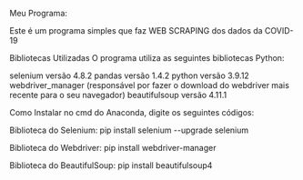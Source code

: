 Meu Programa:

Este é um programa simples que faz  WEB SCRAPING dos dados da COVID-19

Bibliotecas Utilizadas
O programa utiliza as seguintes bibliotecas Python:

selenium versão 4.8.2
pandas versão 1.4.2
python versão 3.9.12 
webdriver_manager (responsável por fazer o download do webdriver mais recente para o seu navegador)
beautifulsoup versão 4.11.1

Como Instalar no cmd do Anaconda, digite os seguintes códigos:


Biblioteca do Selenium:
pip install selenium
--upgrade selenium

Biblioteca do Webdriver:
pip install webdriver-manager

Biblioteca do BeautifulSoup:
pip install beautifulsoup4
